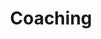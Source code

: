 ---
layout: coaching
show: true
published: true
order: '3'
title: Coaching
image: /images/coaching/coaching-banner.jpg
header: Coaching
header-link: Se hvad vi tilbyder ⟶
header-link-url: '#content-section'
breadcrumb: true
permalink: /coaching/
description: Samtaler er en effektiv måde at finde nye veje at gå. Et coachingforløb hos CCC skærper dit fokus på personlig udvikling, forebyggelse af stress, styrkelse af balancen mellem arbejdsliv og privatliv og gør dig i stand til at håndtere de udfordringer, der er og måtte komme.<br><br>Hos CCC er du altid er sikker på at møde en faglig og teoretisk dybt og bredt funderet coach med mange års erfaring med professionelle samtaler og som minimum en Master i Business Coaching. Da relationen er af afgørende betydning for effekten af coaching, gør vi en dyd ud af at finde den helt rigtige coach til dig og din situation.
signup: Coaching samtaler
---
